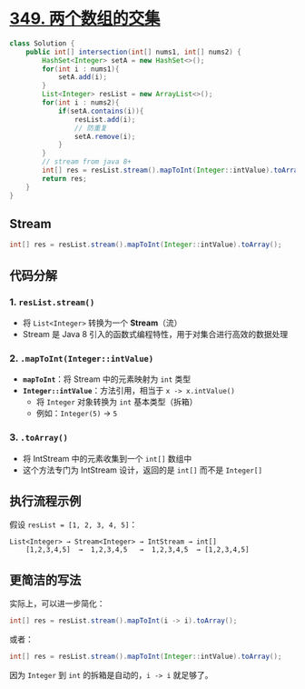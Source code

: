 # [349. 两个数组的交集](https://leetcode.cn/problems/intersection-of-two-arrays/)

```java
class Solution {
    public int[] intersection(int[] nums1, int[] nums2) {
        HashSet<Integer> setA = new HashSet<>();
        for(int i : nums1){
            setA.add(i);
        }
        List<Integer> resList = new ArrayList<>();
        for(int i : nums2){
            if(setA.contains(i)){
                resList.add(i);
                // 防重复
                setA.remove(i);
            }
        }
        // stream from java 8+
        int[] res = resList.stream().mapToInt(Integer::intValue).toArray();
        return res;
    }
}
```

## Stream

```java
int[] res = resList.stream().mapToInt(Integer::intValue).toArray();
```

## 代码分解

### 1. `resList.stream()`
- 将 `List<Integer>` 转换为一个 **Stream**（流）
- Stream 是 Java 8 引入的函数式编程特性，用于对集合进行高效的数据处理

### 2. `.mapToInt(Integer::intValue)`
- **`mapToInt`**：将 Stream 中的元素映射为 `int` 类型
- **`Integer::intValue`**：方法引用，相当于 `x -> x.intValue()`
  - 将 `Integer` 对象转换为 `int` 基本类型（拆箱）
  - 例如：`Integer(5)` → `5`

### 3. `.toArray()`
- 将 IntStream 中的元素收集到一个 `int[]` 数组中
- 这个方法专门为 IntStream 设计，返回的是 `int[]` 而不是 `Integer[]`

## 执行流程示例

假设 `resList = [1, 2, 3, 4, 5]`：

```
List<Integer> → Stream<Integer> → IntStream → int[]
    [1,2,3,4,5]  →  1,2,3,4,5   →  1,2,3,4,5  → [1,2,3,4,5]
```

## 更简洁的写法

实际上，可以进一步简化：
```java
int[] res = resList.stream().mapToInt(i -> i).toArray();
```
或者：
```java
int[] res = resList.stream().mapToInt(Integer::intValue).toArray();
```

因为 `Integer` 到 `int` 的拆箱是自动的，`i -> i` 就足够了。
